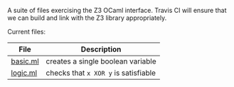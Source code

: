 A suite of files exercising the Z3 OCaml interface. Travis CI will ensure that we can build and link with the Z3 library appropriately.

Current files:

|File|Description |
|----|------------|
| [basic.ml](https://github.com/mgree/z3canary/blob/master/basic.ml) | creates a single boolean variable |
| [logic.ml](https://github.com/mgree/z3canary/blob/master/logic.ml) | checks that `x XOR y` is satisfiable |
